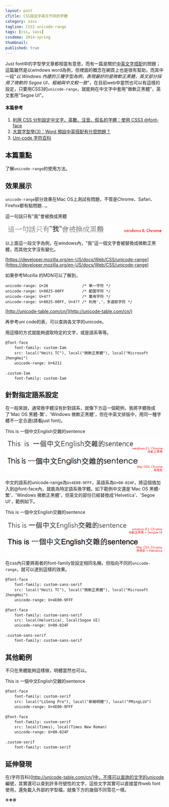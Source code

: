 ```yaml
---
layout: post
cTitle: CSS設定中英文不同的字體
category: sass
tagline: CSS3 unicode-range
tags: [css, sass]
cssdemo: 2014-spring
thumbnail: 
published: true
---
```




Just font中的字型學文章都相當有意思，而有一篇是關於[中英文字搭配](http://blog.justfont.com/2013/12/popular-typography)的問題；這篇雖然是以windows word為例，但裡面的概念在網頁上也是很有幫助，而其中一段"*以 Windows 內建的三種字型為例，表現最好的是微軟正黑體，英文部分採用了微軟的 Segoe UI，粗細與中文較一致*"，在目前web中當然也可以有這樣的設定，只要用CSS3的`unicode-range`，就能夠在中文字中套用"微軟正黑體"，英文套用"Segoe UI"。

<!-- more -->
#### 本篇參考

1. [利用 CSS 分別設定中文字、英數、注音、假名的字體：使用 CSS3 @font-face](http://blog.yorkxin.org/posts/2012/06/17/assign-fonts-for-specific-characters)
2. [大眾字型學(3)：Word 預設中英搭配有什麼問題？](http://blogorg.justfont.com/2013/12/popular-typography/)
3. [Uni-code 字符百科](http://unicode-table.com/cn/)

## 本篇重點

了解`unicode-range`的使用方法。

## 效果展示

`unicode-range`部分效果在Mac OS上測試有問題，不管是Chrome、Safari、Firefox都有點問題...。

<div class="demo d0218">
	<div class="custom-Iam">	
		這一句話只有"我"會被換成黑體
	</div>
</div>

![](/images/2014-02-23_180951.png)

以上面這一段文字為例，在windows內，"我"這一個文字會被替換成微軟正黑體，而其他文字沒有變化。

[https://developer.mozilla.org/en-US/docs/Web/CSS/unicode-range](https://developer.mozilla.org/en-US/docs/Web/CSS/unicode-range)

如果參考Mozilla 的MDN可以了解到，

	unicode-range: U+26               /* 單一字符 */
	unicode-range: U+0025-00FF        /* 範圍字符 */
	unicode-range: U+4??              /* 萬用字符 */
	unicode-range: U+0025-00FF, U+4?? /* 利用','，多選取字符 */

[http://unicode-table.com/cn/](http://unicode-table.com/cn/)

再參考uni code的表，可以查詢各文字的unicode。


用這樣的方式就能夠選取特定的文字，或是語系等等。

	@font-face
		font-family: custom-Iam
		src: local("Heiti TC"), local("微軟正黑體"), local("Microsoft JhengHei")
		unicode-range: U+6211

	.custom-Iam
		font-family: custom-Iam

## 針對指定語系設定

在一般來說，通常換字體沒有針對語系，就像下方這一個範例，我將字體換成了'Mac OS 黑體-繁'、'Windows 微軟正黑體'，但在中英文排版中，用同一種字體不一定合適(請看just font)。

<div class="demo d0218">
	<div class="custom-Heiti">	
		This is 一個中文English交雜的sentence
	</div>
</div>

![](/images/2014-02-23_182250.png)

中文的語系的unicode-range為`U+4E00-9FFF`，英語系為`U+00-024F`，將這個值加入到@font-face內，就能為特定語系換字體。如下範例中文還是'Mac OS 黑體-繁'、'Windows 微軟正黑體'，但英文的部份已經替換成'Helvetica'、'Segoe UI'，範例如下。

<div class="demo d0218">
	<div class="custom-sans-serif">	
		This is 一個中文English交雜的sentence
	</div>
</div>

![](/images/2014-02-23_182302.png)

在css內只要將兩者的font-family皆設定相同名稱，但指向不同的`unicode-range`，就可以達到這樣的效果。

	@font-face
		font-family: custom-sans-serif
		src: local("Heiti TC"), local("微軟正黑體"), local("Microsoft JhengHei")
		unicode-range: U+4E00-9FFF

	@font-face
		font-family: custom-sans-serif
		src: local(Helvetica), local(Segoe UI) 
		unicode-range: U+00-024F
	
	.custom-sans-serif
		font-family: custom-sans-serif

## 其他範例

不只在黑體能夠這樣做，明體當然也可以。

<div class="demo d0218">
	<div class="custom-serif">	
		This is 一個中文English交雜的sentence
	</div>
</div>
	
	@font-face
		font-family: custom-serif
		src: local("LiSong Pro"), local("新細明體"), local("PMingLiU")
		unicode-range: U+4E00-9FFF

	@font-face
		font-family: custom-serif
		src: local(Times), local(Times New Roman)
		unicode-range: U+00-024F

	.custom-serif
		font-family: custom-serif

## 延伸發現

在(字符百科)[http://unicode-table.com/cn/]中，不僅可以查詢的文字的unicode 編號，其實還可以查到許多符號性的文字，這些文字其實可以直接當作web font使用，還免載入外部的字型檔，就像下方的幾個不同雪花一樣。

<div class="demo d0218">
	❄❅❆
</div>

